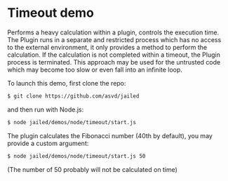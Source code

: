 # Timeout demo
 
Performs a heavy calculation within a plugin, controls the execution
time. The Plugin runs in a separate and restricted process which has
no access to the external environment, it only provides a method to
perform the calculation. If the calculation is not completed within a
timeout, the Plugin process is terminated. This approach may be used
for the untrusted code which may become too slow or even fall into an
infinite loop.

To launch this demo, first clone the repo:

```sh
$ git clone https://github.com/asvd/jailed
```

and then run with Node.js:

```sh
$ node jailed/demos/node/timeout/start.js
```

The plugin calculates the Fibonacci number (40th by default), you may
provide a custom argument:

```sh
$ node jailed/demos/node/timeout/start.js 50
```

(The number of 50 probably will not be calculated on time)

